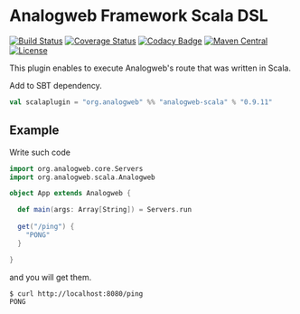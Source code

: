 Analogweb Framework Scala DSL
===============================================

[![Build Status](https://travis-ci.org/analogweb/analogweb-scala.svg)](https://travis-ci.org/analogweb/analogweb-scala)
[![Coverage Status](https://coveralls.io/repos/analogweb/analogweb-scala/badge.svg?branch=master&service=github)](https://coveralls.io/github/analogweb/analogweb-scala?branch=0.9.11)
[![Codacy Badge](https://api.codacy.com/project/badge/bf94abcf981242debe9df3dbcd8d1764)](https://www.codacy.com/app/snowgoose-yk/analogweb-scala)
[![Maven Central](https://maven-badges.herokuapp.com/maven-central/org.analogweb/analogweb-scala_2.11/badge.svg)](https://maven-badges.herokuapp.com/maven-central/org.analogweb/analogweb-scala_2.11)
[![License](http://img.shields.io/:license-mit-blue.svg)](http://doge.mit-license.org)

This plugin enables to execute Analogweb's route that was written in Scala.

Add to SBT dependency.

```scala
val scalaplugin = "org.analogweb" %% "analogweb-scala" % "0.9.11"
```
## Example

Write such code

```scala
import org.analogweb.core.Servers
import org.analogweb.scala.Analogweb

object App extends Analogweb {

  def main(args: Array[String]) = Servers.run
  
  get("/ping") {
    "PONG"
  }

}
```

and you will get them.

```
$ curl http://localhost:8080/ping
PONG
```
